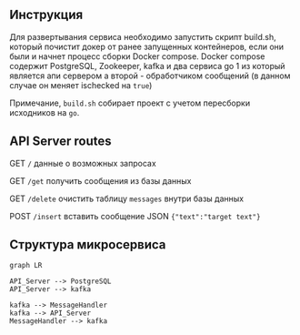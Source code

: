 
## Инструкция 

Для развертывания сервиса необходимо запустить скрипт build.sh,
который почистит докер от ранее запущенных контейнеров, если они были
и начнет процесс сборки Docker compose. Docker compose содержит PostgreSQL,
Zookeeper, kafka и два сервиса go 1 из который является апи сервером а второй - 
обработчиком сообщений (в данном случае он меняет ischecked на `true`)

Примечание, `build.sh` собирает проект с учетом пересборки исходников на `go`.


## API Server routes

GET  `/`        данные о возможных запросах

GET  `/get`     получить сообщения из базы данных

GET  `/delete`  очистить таблицу `messages` внутри базы данных

POST `/insert`  вставить сообщение JSON `{"text":"target text"}`

## Структура микросервиса

```mermaid
graph LR

API_Server --> PostgreSQL
API_Server --> kafka

kafka --> MessageHandler
kafka --> API_Server
MessageHandler --> kafka

```
